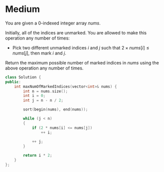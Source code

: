 # Medium

You are given a 0-indexed integer array $nums$.

Initially, all of the indices are unmarked. You are allowed to make this operation any number of times:

- Pick two different unmarked indices $i$ and $j$ such that $2 \times nums[i] \leq nums[j]$, then mark $i$ and $j$.

Return the maximum possible number of marked indices in $nums$ using the above operation any number of times.

```cpp
class Solution {
public:
    int maxNumOfMarkedIndices(vector<int>& nums) {
        int n = nums.size();
        int i = 0;
        int j = n - n / 2;

        sort(begin(nums), end(nums));

        while (j < n)
        {
            if (2 * nums[i] <= nums[j])
                ++ i;
            
            ++ j;
        }

        return i * 2;
    }
};
```
